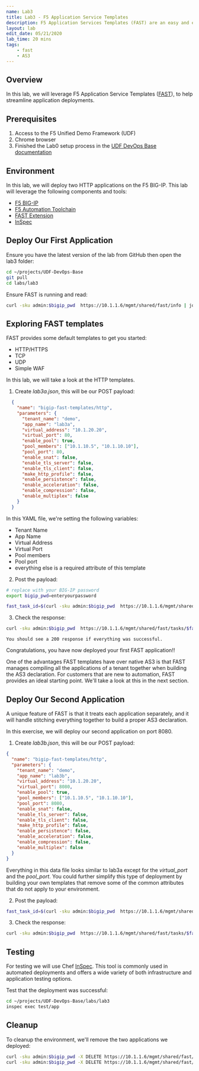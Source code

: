 ```yaml
---
name: Lab3
title: Lab3 - F5 Application Service Templates
description: F5 Application Services Templates (FAST) are an easy and effective way to deploy applications on the BIG-IP system using AS3. The FAST Extension provides a toolset for templating and managing AS3 Applications on BIG-IP.
layout: lab
edit_date: 05/21/2020
lab_time: 20 mins
tags: 
    - fast
    - AS3
---
```

## Overview

In this lab, we will leverage F5 Application Service Templates ([FAST][FAST]), to help streamline application deployments.

## Prerequisites

1. Access to the F5 Unified Demo Framework (UDF)
2. Chrome browser
3. Finished the Lab0 setup process in the [UDF DevOps Base documentation][UDF DevOps Base documentation]

## Environment

In this lab, we will deploy two HTTP applications on the F5 BIG-IP.  This lab will
leverage the following components and tools:

* [F5 BIG-IP][F5 BIG-IP]
* [F5 Automation Toolchain][F5 Automation Toolchain]
* [FAST Extension][FAST]
* [InSpec][InSpec]

## Deploy Our First Application
Ensure you have the latest version of the lab from GitHub then open the lab3 folder:

  ```bash
  cd ~/projects/UDF-DevOps-Base
  git pull
  cd labs/lab3
  ```

Ensure FAST is running and read:

  ```bash
  curl -sku admin:$bigip_pwd  https://10.1.1.6/mgmt/shared/fast/info | jq
  ```

## Exploring FAST templates

FAST provides some default templates to get you started:
* HTTP/HTTPS
* TCP
* UDP
* Simple WAF

In this lab, we will take a look at the HTTP templates. 

1. Create _lab3a.json_, this will be our POST payload:
  ```json
    {
      "name": "bigip-fast-templates/http",
      "parameters": {
        "tenant_name": "demo",
        "app_name": "lab3a",
        "virtual_address": "10.1.20.20",
        "virtual_port": 80,
        "enable_pool": true, 
        "pool_members": ["10.1.10.5", "10.1.10.10"],
        "pool_port": 80,
        "enable_snat": false, 
        "enable_tls_server": false, 
        "enable_tls_client": false, 
        "make_http_profile": false, 
        "enable_persistence": false, 
        "enable_acceleration": false, 
        "enable_compression": false, 
        "enable_multiplex": false
      }
    }
  ```

  In this YAML file, we're setting the following variables:

  * Tenant Name
  * App Name
  * Virtual Address
  * Virtual Port
  * Pool members
  * Pool port
  * everything else is a required attribute of this template

2. Post the payload:

  ```bash
  # replace with your BIG-IP password
  export bigip_pwd=enteryourpassword

  fast_task_id=$(curl -sku admin:$bigip_pwd  https://10.1.1.6/mgmt/shared/fast/applications -X POST --header "Content-Type: application/json" -d "@lab3a.json" | jq '.message[0].id' -r)
  ```

3. Check the response:

  ```bash
  curl -sku admin:$bigip_pwd  https://10.1.1.6/mgmt/shared/fast/tasks/$fast_task_id
  ```

    You should see a 200 response if everything was successful.

Congratulations, you have now deployed your first FAST application!! 

One of the advantages FAST templates have over native AS3 is that FAST manages compiling all the applications of a tenant together when building the AS3 declaration.  For customers that are new to automation, FAST provides an ideal starting point.  We'll take a look at this in the next section.

## Deploy Our Second Application
A unique feature of FAST is that it treats each application separately, and it will handle stitching everything together to build a proper AS3 declaration.  

In this exercise, we will deploy our second application on port 8080.


1. Create _lab3b.json_, this will be our POST payload:

  ```json
  {
    "name": "bigip-fast-templates/http",
    "parameters": {
      "tenant_name": "demo",
      "app_name": "lab3b",
      "virtual_address": "10.1.20.20",
      "virtual_port": 8080,
      "enable_pool": true, 
      "pool_members": ["10.1.10.5", "10.1.10.10"],
      "pool_port": 8080,
      "enable_snat": false, 
      "enable_tls_server": false, 
      "enable_tls_client": false, 
      "make_http_profile": false, 
      "enable_persistence": false, 
      "enable_acceleration": false, 
      "enable_compression": false, 
      "enable_multiplex": false
    }
  }
  ```

  Everything in this data file looks similar to lab3a except for the _virtual_port_ and the _pool_port_.  You could further simplify this type of deployment by building your own templates that remove some of the common attributes that do not apply to your environment.

2. Post the payload:

  ```bash
  fast_task_id=$(curl -sku admin:$bigip_pwd  https://10.1.1.6/mgmt/shared/fast/applications -X POST --header "Content-Type: application/json" -d "@lab3b.json" | jq '.message[0].id' -r)
```

3. Check the response:

  ```bash
  curl -sku admin:$bigip_pwd  https://10.1.1.6/mgmt/shared/fast/tasks/$fast_task_id
  ```

## Testing

For testing we will use Chef [InSpec][InSpec].
This tool is commonly used in automated deployments and offers
a wide variety of both infrastructure and application testing options.

Test that the deployment was successful:

```bash
cd ~/projects/UDF-DevOps-Base/labs/lab3
inspec exec test/app
```

## Cleanup

To cleanup the environment, we'll remove the two applications we deployed:

```bash
curl -sku admin:$bigip_pwd -X DELETE https://10.1.1.6/mgmt/shared/fast/applications/demo/lab3a
curl -sku admin:$bigip_pwd -X DELETE https://10.1.1.6/mgmt/shared/fast/applications/demo/lab3b 
```


[F5 CLI]: https://clouddocs.f5.com/sdk/f5-cli/
[UDF DevOps Base documentation]: https://udf-devops-base.readthedocs.io/en/latest/
[F5 BIG-IP]: https://www.f5.com/products/big-ip-services/virtual-editions
[F5 Automation Toolchain]: https://www.f5.com/products/automation-and-orchestration
[InSpec]: https://www.inspec.io/
[FAST]: https://clouddocs.f5.com/products/extensions/f5-appsvcs-templates/latest/